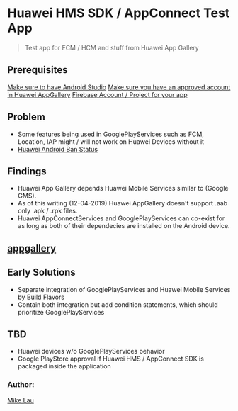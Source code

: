 # Huawei HMS SDK / AppConnect Test App

> Test app for FCM / HCM and stuff from Huawei App Gallery

## Prerequisites

[Make sure to have Android Studio](https://developer.android.com/studio/preview/)
[Make sure you have an approved account in Huawei AppGallery](https://developer.huawei.com/consumer/en/console/)
[Firebase Account / Project for your app](https://console.firebase.google.com/)

## Problem
* Some features being used in GooglePlayServices such as FCM, Location, IAP might / will not work on Huawei Devices without it
* [Huawei Android Ban Status](https://www.xda-developers.com/google-revoke-huawei-android-ban-blacklist/)

## Findings
* Huawei App Gallery depends Huawei Mobile Services similar to (Google GMS).
* As of this writing (12-04-2019) Huawei AppGallery doesn't support .aab only .apk / .rpk files.
* Huawei AppConnectServices and GooglePlayServices can co-exist for as long as both of their dependecies are installed on the Android device.
## [appgallery](https://apkapp.gallery/)

## Early Solutions
* Separate integration of GooglePlayServices and Huawei Mobile Services by Build Flavors
* Contain both integration but add condition statements, which should prioritize GooglePlayServices

## TBD
* Huawei devices w/o GooglePlayServices behavior
* Google PlayStore approval if Huawei HMS / AppConnect SDK is packaged inside the application

### Author:
[Mike Lau](https://mike14u.github.io)
